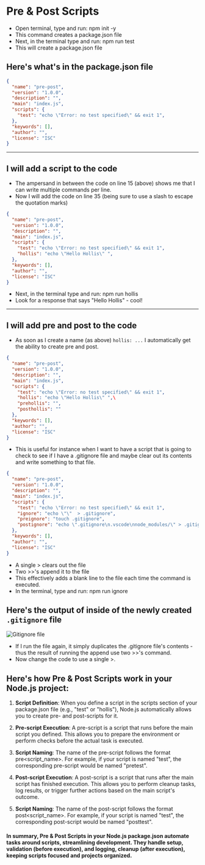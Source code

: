# Pre & Post Scripts

- Open terminal, type and run: npm init -y
- This command creates a package.json file
- Next, in the terminal type and run: npm run test
- This will create a package.json file
## Here's what's in the package.json file
```json
{
  "name": "pre-post",
  "version": "1.0.0",
  "description": "",
  "main": "index.js",
  "scripts": {
    "test": "echo \"Error: no test specified\" && exit 1",
  },
  "keywords": [],
  "author": "",
  "license": "ISC"
}
```
<hr>

## I will add a script to the code
- The ampersand in between the code on line 15 (above) shows me that I can write multiple commands per line. 
- Now I will add the code on line 35 (being sure to use a slash to escape the quotation marks)
```json
{
  "name": "pre-post",
  "version": "1.0.0",
  "description": "",
  "main": "index.js",
  "scripts": {
    "test": "echo \"Error: no test specified\" && exit 1",
    "hollis": "echo \"Hello Hollis\" ",
  },
  "keywords": [],
  "author": "",
  "license": "ISC"
}
```
- Next, in the terminal type and run: npm run hollis
- Look for a response that says "Hello Hollis" - cool!

 <hr>

## I will add pre and post to the code
- As soon as I create a name (as above) `hollis: ...` I automatically get the ability to create pre and post.
```json
{
  "name": "pre-post",
  "version": "1.0.0",
  "description": "",
  "main": "index.js",
  "scripts": {
    "test": "echo \"Error: no test specified\" && exit 1",
    "hollis": "echo \"Hello Hollis\" ",\
    "prehollis": "",
    "posthollis": ""
  },
  "keywords": [],
  "author": "",
  "license": "ISC"
}
```

- This is useful for instance when I want to have a script that is going to check to see if I have a .gitignore file and maybe clear out its contents and write something to that file. 
```json
{
  "name": "pre-post",
  "version": "1.0.0",
  "description": "",
  "main": "index.js",
  "scripts": {
    "test": "echo \"Error: no test specified\" && exit 1",
    "ignore": "echo \"\"  > .gitignore",
    "preignore": "touch .gitignore",
    "postignore": "echo \".gitignore\n.vscode\nnode_modules/\" > .gitignore "
  },
  "keywords": [],
  "author": "",
  "license": "ISC"
}
```
- A single > clears out the file
- Two >>'s append it to the file
- This effectively adds a blank line to the file each time the command is executed.
- In the terminal, type and run: npm run ignore

## Here's the output of inside of the newly created `.gitignore` file
![Gitignore file](https://i.imgur.com/iEcr1ep.png)

- If I run the file again, it simply duplicates the .gitignore file's contents - thus the result of running the append use two >>'s command. 
- Now change the code to use a single >.

## Here's how Pre & Post Scripts work in your Node.js project:

1. **Script Definition**: When you define a script in the scripts section of your package.json file (e.g., "test" or "hollis"), Node.js automatically allows you to create pre- and post-scripts for it.

2. **Pre-script Execution**: A pre-script is a script that runs before the main script you defined. This allows you to prepare the environment or perform checks before the actual task is executed.

3. **Script Naming**: The name of the pre-script follows the format pre<script_name>. For example, if your script is named "test", the corresponding pre-script would be named "pretest".

4. **Post-script Execution**: A post-script is a script that runs after the main script has finished execution. This allows you to perform cleanup tasks, log results, or trigger further actions based on the main script's outcome.

5. **Script Naming**: The name of the post-script follows the format post<script_name>. For example, if your script is named "test", the corresponding post-script would be named "posttest".

#### In summary, Pre & Post Scripts in your Node.js package.json automate tasks around scripts, streamlining development. They handle setup, validation (before execution), and logging, cleanup (after execution), keeping scripts focused and projects organized.